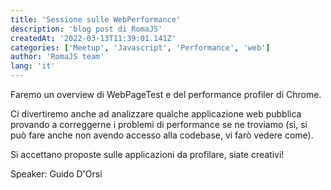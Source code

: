 ```yaml
---
title: 'Sessione sulle WebPerformance'
description: 'blog post di RomaJS'
createdAt: '2022-03-13T11:39:01.141Z'
categories: ['Meetup', 'Javascript', 'Performance', 'web']
author: 'RomaJS team'
lang: 'it'
---
```


Faremo un overview di WebPageTest e del performance profiler di Chrome.

Ci divertiremo anche ad analizzare qualche applicazione web pubblica provando a correggerne i problemi di performance se ne troviamo (si, si può fare anche non avendo accesso alla codebase, vi farò vedere come).

Si accettano proposte sulle applicazioni da profilare, siate creativi!

Speaker: Guido D'Orsi
